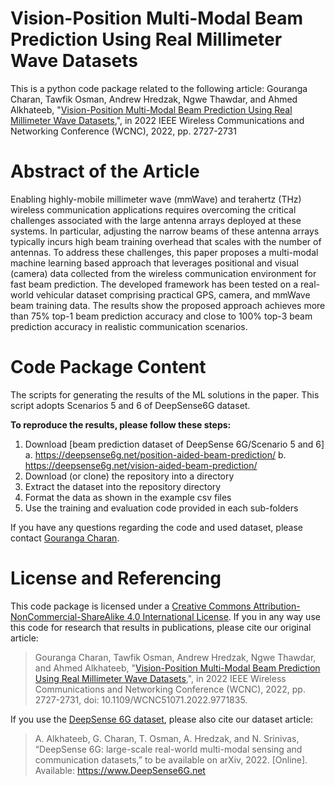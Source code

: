 # Vision-Position Multi-Modal Beam Prediction Using Real Millimeter Wave Datasets
This is a python code package related to the following article:
Gouranga Charan, Tawfik Osman, Andrew Hredzak, Ngwe Thawdar, and Ahmed Alkhateeb, "[Vision-Position Multi-Modal Beam Prediction Using Real Millimeter Wave Datasets](https://ieeexplore.ieee.org/document/9771835/),", in 2022 IEEE Wireless Communications and Networking Conference (WCNC), 2022, pp. 2727-2731

# Abstract of the Article
Enabling highly-mobile millimeter wave (mmWave) and terahertz (THz) wireless communication applications requires overcoming the critical challenges associated with the large antenna arrays deployed at these systems. In particular, adjusting the narrow beams of these antenna arrays typically incurs high beam training overhead that scales with the number of antennas. To address these challenges, this paper proposes a multi-modal machine learning based approach that leverages positional and visual (camera) data collected from the wireless communication environment for fast beam prediction. The developed framework has been tested on a real-world vehicular dataset comprising practical GPS, camera, and mmWave beam training data. The results show the proposed approach achieves more than 75% top-1 beam prediction accuracy and close to 100% top-3 beam prediction accuracy in realistic communication scenarios.

# Code Package Content 
The scripts for generating the results of the ML solutions in the paper. This script adopts Scenarios 5 and 6 of DeepSense6G dataset.

**To reproduce the results, please follow these steps:**
1. Download [beam prediction dataset of DeepSense 6G/Scenario 5 and 6]
	a. https://deepsense6g.net/position-aided-beam-prediction/
	b. https://deepsense6g.net/vision-aided-beam-prediction/
2. Download (or clone) the repository into a directory
3. Extract the dataset into the repository directory 
4. Format the data as shown in the example csv files
5. Use the training and evaluation code provided in each sub-folders

If you have any questions regarding the code and used dataset, please contact [Gouranga Charan](mailto:gcharan@asu.edu?subject=[GitHub]%20Beam%20prediction%20implementation).

# License and Referencing
This code package is licensed under a [Creative Commons Attribution-NonCommercial-ShareAlike 4.0 International License](https://creativecommons.org/licenses/by-nc-sa/4.0/). 
If you in any way use this code for research that results in publications, please cite our original article:
> Gouranga Charan, Tawfik Osman, Andrew Hredzak, Ngwe Thawdar, and Ahmed Alkhateeb, "[Vision-Position Multi-Modal Beam Prediction Using Real Millimeter Wave Datasets](https://ieeexplore.ieee.org/document/9771835/),", in 2022 IEEE Wireless Communications and Networking Conference (WCNC), 2022, pp. 2727-2731, doi: 10.1109/WCNC51071.2022.9771835.

If you use the [DeepSense 6G dataset](www.deepsense6g.net), please also cite our dataset article:
> A. Alkhateeb, G. Charan, T. Osman, A. Hredzak, and N. Srinivas, “DeepSense 6G: large-scale real-world multi-modal sensing and communication datasets,” to be available on arXiv, 2022. [Online]. Available: https://www.DeepSense6G.net
